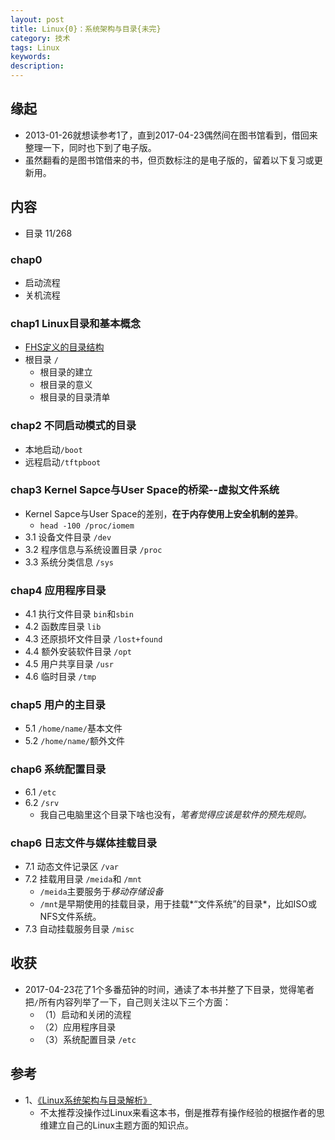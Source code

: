 ```yaml
---   
layout: post    
title: Linux{0}：系统架构与目录{未完}        
category: 技术    
tags: Linux     
keywords:      
description:     
---  
```


##  缘起
+ 2013-01-26就想读参考1了，直到2017-04-23偶然间在图书馆看到，借回来整理一下，同时也下到了电子版。
+ 虽然翻看的是图书馆借来的书，但页数标注的是电子版的，留着以下复习或更新用。

##  内容
+ 目录 11/268
###  chap0 
+ 启动流程
+ 关机流程

###  chap1 Linux目录和基本概念
+ [FHS定义的目录结构](www.pathname.com/fhs)
+ 根目录 `/`
	+ 根目录的建立
	+ 根目录的意义
	+ 根目录的目录清单

###  chap2 不同启动模式的目录
+ 本地启动`/boot`
+ 远程启动`/tftpboot`

###  chap3 Kernel Sapce与User Space的桥梁--虚拟文件系统
+ Kernel Sapce与User Space的差别，**在于内存使用上安全机制的差异**。
	+ `head -100 /proc/iomem`
+ 3.1 设备文件目录 `/dev`
+ 3.2 程序信息与系统设置目录 `/proc`
+ 3.3 系统分类信息 `/sys` 

###  chap4 应用程序目录
+ 4.1 执行文件目录 `bin`和`sbin`
+ 4.2 函数库目录 `lib`
+ 4.3 还原损坏文件目录 `/lost+found`
+ 4.4 额外安装软件目录 `/opt`
+ 4.5 用户共享目录 `/usr`
+ 4.6 临时目录 `/tmp`

###  chap5 用户的主目录
+ 5.1 `/home/name/`基本文件
+ 5.2 `/home/name/`额外文件

###  chap6 系统配置目录
+ 6.1 `/etc`
+ 6.2 `/srv`
	+ 我自己电脑里这个目录下啥也没有，*笔者觉得应该是软件的预先规则。*

###  chap6 日志文件与媒体挂载目录 
+ 7.1 动态文件记录区 `/var`
+ 7.2 挂载用目录 `/meida`和 `/mnt`
	+ `/meida`主要服务于*移动存储设备*
	+ `/mnt`是早期使用的挂载目录，用于挂载*“文件系统”的目录*，比如ISO或NFS文件系统。
+ 7.3 自动挂载服务目录 `/misc`

##  收获
+ 2017-04-23花了1个多番茄钟的时间，通读了本书并整了下目录，觉得笔者把`/`所有内容列举了一下，自己则关注以下三个方面：
	+ （1）启动和关闭的流程
	+ （2）应用程序目录
	+ （3）系统配置目录 `/etc`

##  参考
+ 1、[《Linux系统架构与目录解析》](https://book.douban.com/subject/3592797/) 
	+ 不太推荐没操作过Linux来看这本书，倒是推荐有操作经验的根据作者的思维建立自己的Linux主题方面的知识点。